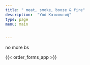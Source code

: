 ```yaml
---
title: " meat, smoke, booze & fire"
description:  "Υπό Κατασκευή"
type: page
menu: main


---
```

no more bs

{{< order_forms_app >}}